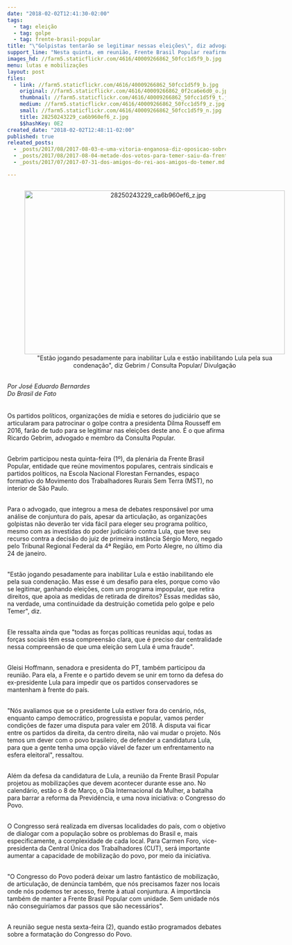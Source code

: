 ```yaml
---
date: "2018-02-02T12:41:30-02:00"
tags:
  - tag: eleição
  - tag: golpe
  - tag: frente-brasil-popular
title: "\"Golpistas tentarão se legitimar nessas eleições\", diz advogado Ricardo Gebrim"
support_line: "Nesta quinta, em reunião, Frente Brasil Popular reafirmou a importância da candidatura de Lula\n"
images_hd: //farm5.staticflickr.com/4616/40009266862_50fcc1d5f9_b.jpg
menu: lutas e mobilizações
layout: post
files:
  - link: //farm5.staticflickr.com/4616/40009266862_50fcc1d5f9_b.jpg
    original: //farm5.staticflickr.com/4616/40009266862_0f2ca6e6d0_o.jpg
    thumbnail: //farm5.staticflickr.com/4616/40009266862_50fcc1d5f9_t.jpg
    medium: //farm5.staticflickr.com/4616/40009266862_50fcc1d5f9_z.jpg
    small: //farm5.staticflickr.com/4616/40009266862_50fcc1d5f9_n.jpg
    title: 28250243229_ca6b960ef6_z.jpg
    $$hashKey: 0E2
created_date: "2018-02-02T12:48:11-02:00"
published: true
releated_posts:
  - _posts/2017/08/2017-08-03-e-uma-vitoria-enganosa-diz-oposicao-sobre-votacao-da-denuncia-contra-temer.md
  - _posts/2017/08/2017-08-04-metade-dos-votos-para-temer-saiu-da-frente-parlamentar-da-agropecuaria.md
  - _posts/2017/07/2017-07-31-dos-amigos-do-rei-aos-amigos-do-temer.md

---
```

<div dir="auto">
<div style="text-align:center">
<figure class="image" style="display:inline-block"><img alt="28250243229_ca6b960ef6_z.jpg" height="377" src="//farm5.staticflickr.com/4616/40009266862_50fcc1d5f9_b.jpg" width="600" />
<figcaption>&quot;Est&atilde;o jogando pesadamente para inabilitar Lula e est&atilde;o inabilitando Lula pela sua condena&ccedil;&atilde;o&quot;, diz Gebrim / Consulta Popular/ Divulga&ccedil;&atilde;o</figcaption>
</figure>
</div>
</div>

<div dir="auto">&nbsp;</div>

<div dir="auto"><em>Por Jos&eacute; Eduardo Bernardes</em></div>

<div dir="auto"><em>Do Brasil de Fato</em></div>

<div dir="auto"><br />
<br />
Os partidos pol&iacute;ticos, organiza&ccedil;&otilde;es de m&iacute;dia e setores do judici&aacute;rio que se articularam para patrocinar o golpe contra a presidenta Dilma Rousseff em 2016, far&atilde;o de tudo para se legitimar nas elei&ccedil;&otilde;es deste ano. &Eacute; o que afirma Ricardo Gebrim, advogado e membro da Consulta Popular.</div>

<p><br />
Gebrim participou nesta quinta-feira (1&ordm;), da plen&aacute;ria da Frente Brasil Popular, entidade que re&uacute;ne movimentos populares, centrais sindicais e partidos pol&iacute;ticos, na Escola Nacional Florestan Fernandes, espa&ccedil;o formativo do Movimento dos Trabalhadores Rurais Sem Terra (MST), no interior de S&atilde;o Paulo.</p>

<p><br />
Para o advogado, que integrou a mesa de debates respons&aacute;vel por uma an&aacute;lise de conjuntura do pa&iacute;s, apesar da articula&ccedil;&atilde;o, as organiza&ccedil;&otilde;es golpistas n&atilde;o dever&atilde;o ter vida f&aacute;cil para eleger seu programa pol&iacute;tico, mesmo com as investidas do poder judici&aacute;rio contra Lula, que teve seu recurso contra a decis&atilde;o do juiz de primeira inst&acirc;ncia S&eacute;rgio Moro, negado pelo Tribunal Regional Federal da 4&ordf; Regi&atilde;o, em Porto Alegre, no &uacute;ltimo dia 24 de janeiro.</p>

<p><br />
&quot;Est&atilde;o jogando pesadamente para inabilitar Lula e est&atilde;o inabilitando ele pela sua condena&ccedil;&atilde;o. Mas esse &eacute; um desafio para eles, porque como v&atilde;o se legitimar, ganhando elei&ccedil;&otilde;es, com um programa impopular, que retira direitos, que apoia as medidas de retirada de direitos? Essas medidas s&atilde;o, na verdade, uma continuidade da destrui&ccedil;&atilde;o cometida pelo golpe e pelo Temer&quot;, diz.</p>

<p><br />
Ele ressalta ainda que &quot;todas as for&ccedil;as pol&iacute;ticas reunidas aqui, todas as for&ccedil;as sociais t&ecirc;m essa compreens&atilde;o clara, que &eacute; preciso dar centralidade nessa compreens&atilde;o de que uma elei&ccedil;&atilde;o sem Lula &eacute; uma fraude&quot;.</p>

<p><br />
Gleisi Hoffmann, senadora e presidenta do PT, tamb&eacute;m participou da reuni&atilde;o. Para ela, a Frente e o partido devem se unir em torno da defesa do ex-presidente Lula para impedir que os partidos conservadores se mantenham &agrave; frente do pa&iacute;s.</p>

<p><br />
&quot;N&oacute;s avaliamos que se o presidente Lula estiver fora do cen&aacute;rio, n&oacute;s, enquanto campo democr&aacute;tico, progressista e popular, vamos perder condi&ccedil;&otilde;es de fazer uma disputa para valer em 2018. A disputa vai ficar entre os partidos da direita, da centro direita, n&atilde;o vai mudar o projeto. N&oacute;s temos um dever com o povo brasileiro, de defender a candidatura Lula, para que a gente tenha uma op&ccedil;&atilde;o vi&aacute;vel de fazer um enfrentamento na esfera eleitoral&quot;, ressaltou.&nbsp;</p>

<p><br />
Al&eacute;m da defesa da candidatura de Lula, a reuni&atilde;o da Frente Brasil Popular projetou as mobiliza&ccedil;&otilde;es que devem acontecer durante esse ano. No calend&aacute;rio, est&atilde;o o 8 de Mar&ccedil;o, o Dia Internacional da Mulher, a batalha para barrar a reforma da Previd&ecirc;ncia, e uma nova iniciativa: o Congresso do Povo.</p>

<p><br />
O Congresso ser&aacute; realizada em diversas localidades do pa&iacute;s, com o objetivo de dialogar com a popula&ccedil;&atilde;o sobre os problemas do Brasil e, mais especificamente, a complexidade de cada local. Para Carmen Foro, vice-presidenta da Central &Uacute;nica dos Trabalhadores (CUT), ser&aacute; importante aumentar a capacidade de mobiliza&ccedil;&atilde;o do povo, por meio da iniciativa.</p>

<p><br />
&quot;O Congresso do Povo poder&aacute; deixar um lastro fant&aacute;stico de mobiliza&ccedil;&atilde;o, de articula&ccedil;&atilde;o, de den&uacute;ncia tamb&eacute;m, que n&oacute;s precisamos fazer nos locais onde n&oacute;s podemos ter acesso, frente &agrave; atual conjuntura. A import&acirc;ncia tamb&eacute;m de manter a Frente Brasil Popular com unidade. Sem unidade n&oacute;s n&atilde;o conseguir&iacute;amos dar passos que s&atilde;o necess&aacute;rios&quot;.</p>

<p><br />
A reuni&atilde;o segue nesta sexta-feira (2), quando est&atilde;o programados debates sobre a formata&ccedil;&atilde;o do Congresso do Povo.</p>
